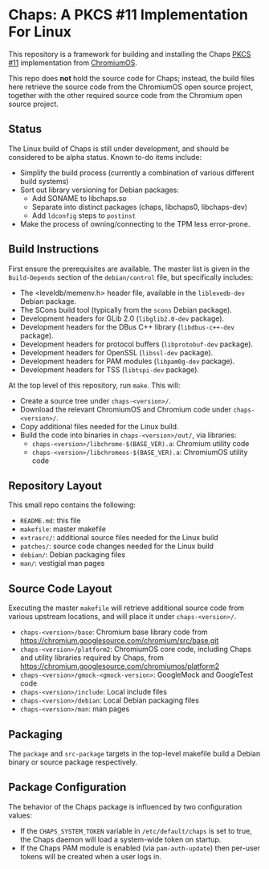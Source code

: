 Chaps: A PKCS #11 Implementation For Linux
==========================================

This repository is a framework for building and installing the Chaps
[PKCS #11](http://www.emc.com/emc-plus/rsa-labs/standards-initiatives/pkcs-11-cryptographic-token-interface-standard.htm)
implementation from
[ChromiumOS](http://www.chromium.org/developers/design-documents/chaps-technical-design).

This repo does **not** hold the source code for Chaps; instead, the build files here retrieve the
source code from the ChromiumOS open source project, together with the other required
source code from the Chromium open source project.


Status
------

The Linux build of Chaps is still under development, and should be considered to be alpha status.
Known to-do items include:

 - Simplify the build process (currently a combination of various different build systems)
 - Sort out library versioning for Debian packages:
     - Add SONAME to libchaps.so
     - Separate into distinct packages (chaps, libchaps0, libchaps-dev)
     - Add `ldconfig` steps to `postinst`
 - Make the process of owning/connecting to the TPM less error-prone.


Build Instructions
------------------

First ensure the prerequisites are available.  The master list is given in the `Build-Depends` section of the
`debian/control` file, but specifically includes:

 - The <leveldb/memenv.h> header file, available in the `liblevedb-dev` Debian package.
 - The SCons build tool (typically from the `scons` Debian package).
 - Development headers for GLib 2.0 (`libglib2.0-dev` package).
 - Development headers for the DBus C++ library (`libdbus-c++-dev` package).
 - Development headers for protocol buffers (`libprotobuf-dev` package).
 - Development headers for OpenSSL (`libssl-dev` package).
 - Development headers for PAM modules (`libpam0g-dev` package).
 - Development headers for TSS (`libtspi-dev` package).

At the top level of this repository, run `make`.  This will:

 - Create a source tree under `chaps-<version>/`.
 - Download the relevant ChromiumOS and Chromium code under `chaps-<version>/`.
 - Copy additional files needed for the Linux build.
 - Build the code into binaries in `chaps-<version>/out/`, via libraries:
     - `chaps-<version>/libchrome-$(BASE_VER).a`: Chromium utility code
     - `chaps-<version>/libchromeos-$(BASE_VER).a`: ChromiumOS utility code


Repository Layout
-----------------

This small repo contains the following:

 - `README.md`: this file
 - `makefile`: master makefile
 - `extrasrc/`: additional source files needed for the Linux build
 - `patches/`: source code changes needed for the Linux build
 - `debian/`: Debian packaging files
 - `man/`: vestigial man pages


Source Code Layout
------------------

Executing the master `makefile` will retrieve additional source code from various upstream locations, and will place it
under `chaps-<version>/`.

 - `chaps-<version>/base`: Chromium base library code from https://chromium.googlesource.com/chromium/src/base.git
 - `chaps-<version>/platform2`: ChromiumOS core code, including Chaps and utility libraries required by Chaps, from
   https://chromium.googlesource.com/chromiumos/platform2
 - `chaps-<version>/gmock-<gmock-version>`: GoogleMock and GoogleTest code
 - `chaps-<version>/include`: Local include files
 - `chaps-<version>/debian`: Local Debian packaging files
 - `chaps-<version>/man`: man pages


Packaging
---------

The `package` and `src-package` targets in the top-level makefile build a Debian
binary or source package respectively.


Package Configuration
---------------------

The behavior of the Chaps package is influenced by two configuration values:

 - If the `CHAPS_SYSTEM_TOKEN` variable in `/etc/default/chaps` is set to true, the
   Chaps daemon will load a system-wide token on startup.
 - If the Chaps PAM module is enabled (via `pam-auth-update`) then per-user tokens will be
   created when a user logs in.
